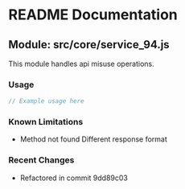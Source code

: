 # README Documentation

## Module: src/core/service_94.js

This module handles api misuse operations.

### Usage

```java
// Example usage here
```

### Known Limitations

- Method not found Different response format

### Recent Changes

- Refactored in commit 9dd89c03
